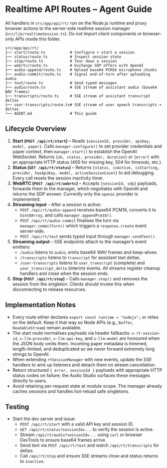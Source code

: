# Realtime API Routes – Agent Guide

All handlers in `src/app/api/rt/` run on the Node.js runtime and proxy browser actions to the
server-side realtime session manager (`src/lib/realtimeSession.ts`). Do not import client
components or browser-only APIs inside this folder.

```
src/app/api/rt/
├── start/route.ts           # Configure + start a session
├── status/route.ts          # Inspect session state
├── stop/route.ts            # Tear down a session
├── webrtc/route.ts          # Exchange SDP offers with OpenAI
├── audio-append/route.ts    # Upload base64 PCM16 microphone chunks
├── audio-commit/route.ts    # Signal end-of-turn after uploading audio
├── text/route.ts            # Send typed messages
├── audio/route.ts           # SSE stream of assistant audio (base64 WAV frames)
├── transcripts/route.ts     # SSE stream of assistant transcript deltas
├── user-transcripts/route.ts# SSE stream of user speech transcripts + deltas
└── AGENT.md                 # This guide
```

## Lifecycle Overview
1. **Start (`POST /api/rt/start`)** – Reads `{sessionId, provider, apiKey, model, paper}`. Calls
   `manager.configure()` to set provider credentials and paper context, then `manager.start()` to
   establish the OpenAI WebSocket. Returns `{ok, status, provider, duration}` or `{error}` with an
   appropriate HTTP status (400 for missing key, 504 for timeouts, etc.).
2. **Status (`GET /api/rt/status`)** – Returns `{status, isActive, isStarting, provider, hasApiKey,
   model, activeSessionCount}` to aid debugging. Every call resets the session inactivity timer.
3. **WebRTC (`POST /api/rt/webrtc`)** – Accepts `{sessionId, sdp}` payloads, forwards them to the
   manager, which negotiates with OpenAI and returns the SDP answer. Currently only the `openai`
   provider is implemented.
4. **Streaming input** – After a session is active:
   - `POST /api/rt/audio-append` receives base64 PCM16, converts it to `Uint8Array`, and calls
     `manager.appendPcm16()`.
   - `POST /api/rt/audio-commit` finalises the turn via `manager.commitTurn()` which triggers a
     `response.create` event server-side.
   - `POST /api/rt/text` sends typed input through `manager.sendText()`.
5. **Streaming output** – SSE endpoints attach to the manager’s event emitters:
   - `/audio` listens to `audio`, emits base64 WAV frames and keep-alives.
   - `/transcripts` listens to `transcript` for assistant text deltas.
   - `/user-transcripts` listens to `user_transcript` (complete) and `user_transcript_delta`
     (interim) events. All streams register cleanup handlers and close when the session ends.
6. **Stop (`POST /api/rt/stop`)** – Calls `manager.stop()` and removes the session from the
   singleton. Clients should invoke this when disconnecting to release resources.

## Implementation Notes
- Every route either declares `export const runtime = "nodejs";` or relies on the default. Keep it
  that way so Node APIs (e.g., `Buffer`, `ReadableStream`) remain available.
- The start route normalises payloads via header fallbacks: `x-rt-session-id`, `x-llm-provider`,
  `x-llm-api-key`, and `x-llm-model` are honoured when the JSON body omits them. Incoming paper
  metadata is trimmed, length-limited, and deduplicated so we never forward extremely long strings
  to OpenAI.
- When extending `rtSessionManager` with new events, update the SSE handlers to wire up listeners
  and detach them on stream cancellation.
- Return structured `{ error, sessionId }` payloads with appropriate HTTP status codes on failure;
  the Audio Studio surfaces these messages directly to users.
- Avoid retaining per-request state at module scope. The manager already caches sessions and
  handles hot-reload safe singletons.

## Testing
- Start the dev server and issue:
  - `POST /api/rt/start` with a valid API key and session ID.
  - `GET /api/rt/status?sessionId=...` to verify the session is active.
  - Stream `/api/rt/audio?sessionId=...` using `curl` or browser DevTools to ensure base64 frames
    arrive.
  - Send text via `POST /api/rt/text` and watch `/api/rt/transcripts` for deltas.
  - Call `/api/rt/stop` and ensure SSE streams close and status returns to `inactive`.

